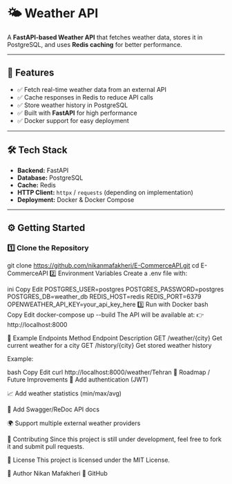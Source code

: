 # 🌤 Weather API

A **FastAPI-based Weather API** that fetches weather data, stores it in PostgreSQL, and uses **Redis caching** for better performance.  

---

## 🚀 Features

- ✅ Fetch real-time weather data from an external API  
- ✅ Cache responses in Redis to reduce API calls  
- ✅ Store weather history in PostgreSQL  
- ✅ Built with **FastAPI** for high performance  
- ✅ Docker support for easy deployment  

---

## 🛠 Tech Stack

- **Backend:** FastAPI  
- **Database:** PostgreSQL  
- **Cache:** Redis  
- **HTTP Client:** `httpx` / `requests` (depending on implementation)  
- **Deployment:** Docker & Docker Compose  

---

## ⚙️ Getting Started

### 1️⃣ Clone the Repository

git clone https://github.com/nikanmafakheri/E-CommerceAPI.git
cd E-CommerceAPI
2️⃣ Environment Variables
Create a .env file with:

ini
Copy
Edit
POSTGRES_USER=postgres
POSTGRES_PASSWORD=postgres
POSTGRES_DB=weather_db
REDIS_HOST=redis
REDIS_PORT=6379
OPENWEATHER_API_KEY=your_api_key_here
3️⃣ Run with Docker
bash
Copy
Edit
docker-compose up --build
The API will be available at:
👉 http://localhost:8000

📡 Example Endpoints
Method	Endpoint	Description
GET	/weather/{city}	Get current weather for a city
GET	/history/{city}	Get stored weather history

Example:

bash
Copy
Edit
curl http://localhost:8000/weather/Tehran
🔮 Roadmap / Future Improvements
🔐 Add authentication (JWT)

📈 Add weather statistics (min/max/avg)

📄 Add Swagger/ReDoc API docs

🌍 Support multiple external weather providers

🤝 Contributing
Since this project is still under development, feel free to fork it and submit pull requests.

📄 License
This project is licensed under the MIT License.

👤 Author
Nikan Mafakheri
🔗 GitHub
